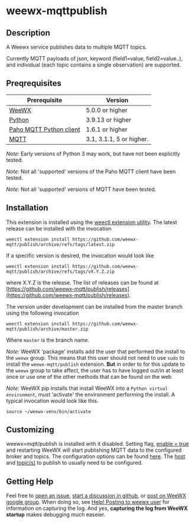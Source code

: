 # weewx-mqttpublish

## Description

A Weewx service publishes data to multiple MQTT topics.

Currently MQTT payloads of json, keyword (field1=value, field2=value..), and individual (each topic contains a single observation) are supported.

## Preqrequisites

|Prerequisite                                                   |Version                  |
|---------------------------------------------------------------|-------------------------|
|[WeeWX](https://www.weewx.com)                                 |5.0.0 or higher          |
|[Python](https://www.python.org)                               |3.9.13 or higher         |
|[Paho MQTT Python client](https://pypi.org/project/paho-mqtt/) |1.6.1 or higher          |
|[MQTT](https://mqtt.org)                                       |3.1, 3.1.1, 5 or higher. |

*Note:* Early versions of Python 3 may work, but have not been explicitly tested.

*Note:* Not all 'supported' versions of the Paho MQTT client have been tested.

*Note:* Not all 'supported' versions of MQTT have been tested.

## Installation

This extension is installed using the [weectl extension utility](https://www.weewx.com/docs/5.0/utilities/weectl-extension/).
The latest release can be installed with the invocation

```shell
weectl extension install https://github.com/weewx-mqtt/publish/archive/refs/tags/latest.zip
```

If a specific version is desired, the invocation would look like

```shell
weectl extension install https://github.com/weewx-mqtt/publish/archive/refs/tags/vX.Y.Z.zip
```

where X.Y.Z is the release.
The list of releases can be found at [https://github.com/weewx-mqtt/publish/releases](https://github.com/weewx-mqtt/publish/releases).

The version under development can be installed from the master branch using the following invocation

```shell
weectl extension install https://github.com/weewx-mqtt/publish/archive/master.zip
```

Where `master` is the branch name.

*Note:* WeeWX 'package' installs add the user that performed the install to the `weewx` group.
This means that this user should not need to use `sudo` to install the `weewx-mqtt/publish` extension.
**But** in order to for this update to the `weewx` group to take affect, the user has to have logged out/in at least once or use one of the other methods that can be found on the web

*Note:* WeeWX pip installs that install WeeWX into a `Python virtual environment`, must 'activate' the environment performing the install. A typical invocation would look like this.

```shell
source ~/weewx-venv/bin/activate
```

## Customizing

weewx=mqtt/publish is installed with it disabled. Setting flag, [enable = true](https://github.com/weewx-mqtt/publish/wiki/Common-Options#enable) and restarting WeeWX will start publishing MQTT data to the configured broker and topics.
The configuration options can be found [here](https://github.com/weewx-mqtt/publish/wiki/Common-Options).
The [host](https://github.com/weewx-mqtt/publish/wiki/Common-Options#host) and [topic(s)](https://github.com/weewx-mqtt/publish/wiki/Common-Options#topic-name-sections) to publish to usually need to be configured.

## Getting Help

Feel free to [open an issue](https://github.com/weewx-mqtt/publish/issues/new),
[start a discussion in github](https://github.com/weewx-mqtt/publish/discussions/new),
or [post on WeeWX google group](https://groups.google.com/g/weewx-user).
When doing so, see [Help! Posting to weewx user](https://github.com/weewx/weewx/wiki/Help!-Posting-to-weewx-user)
for information on capturing the log.
And yes, **capturing the log from WeeWX startup** makes debugging much easeier.
